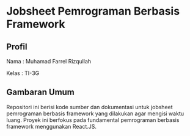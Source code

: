 # Jobsheet Pemrograman Berbasis Framework

## Profil
Nama : Muhamad Farrel Rizqullah

Kelas : TI-3G

## Gambaran Umum

Repositori ini berisi kode sumber dan dokumentasi untuk jobsheet pemrograman berbasis framework yang dilakukan agar mengisi waktu luang. Proyek ini berfokus pada fundamental pemrograman berbasis framework menggunakan React.JS.

